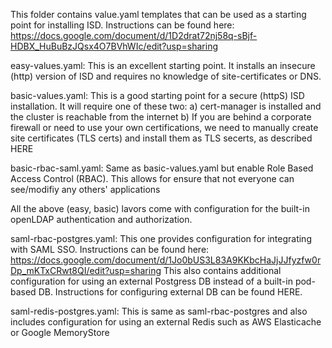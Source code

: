 This folder contains value.yaml templates that can be used as a starting point for installing ISD. Instructions can be found here: https://docs.google.com/document/d/1D2drat72nj58q-sBjf-HDBX_HuBuBzJQsx4O7BVhWIc/edit?usp=sharing

easy-values.yaml: This is an excellent starting point. It installs an insecure (http) version of ISD and requires no knowledge of site-certificates or DNS.

basic-values.yaml: This is a good starting point for a secure (httpS) ISD installation. It will require one of these two:
                  a) cert-manager is installed and the cluster is reachable from the internet
                  b) If you are behind a corporate firewall or need to use your own certifications, we need to manually create site certificates (TLS certs) and install them as TLS secerts, as described HERE
                  
basic-rbac-saml.yaml: Same as basic-values.yaml but enable Role Based Access Control (RBAC). This allows for ensure that not everyone can see/modifiy any others' applications

All the above (easy, basic) lavors come with configuration for the built-in openLDAP authentication and authorization.

saml-rbac-postgres.yaml: This one provides configuration for integrating with SAML SSO. Instructions can be found here: https://docs.google.com/document/d/1Jo0bUS3L83A9KKbcHaJjJJfyzfw0rDp_mKTxCRwt8QI/edit?usp=sharing
                   This also contains additional configuration for using an external Postgress DB instead of a built-in pod-based DB. Instructions for configuring external DB can be found HERE.

saml-redis-postgres.yaml: This is same as saml-rbac-postgres and also includes configuration for using an external Redis such as AWS Elasticache or Google MemoryStore



